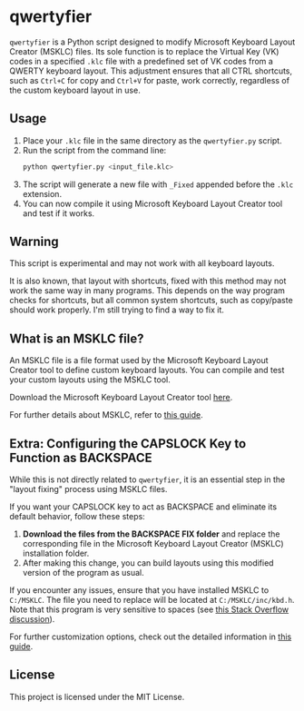 # qwertyfier

`qwertyfier` is a Python script designed to modify Microsoft Keyboard Layout Creator (MSKLC) files. Its sole function is to replace the Virtual Key (VK) codes in a specified `.klc` file with a predefined set of VK codes from a QWERTY keyboard layout. 
This adjustment ensures that all CTRL shortcuts, such as `Ctrl+C` for copy and `Ctrl+V` for paste, work correctly, regardless of the custom keyboard layout in use.

## Usage

1. Place your `.klc` file in the same directory as the `qwertyfier.py` script.
2. Run the script from the command line:
   ```sh
   python qwertyfier.py <input_file.klc>
   ```
3. The script will generate a new file with `_Fixed` appended before the `.klc` extension.
4. You can now compile it using Microsoft Keyboard Layout Creator tool and test if it works.

## Warning

This script is experimental and may not work with all keyboard layouts.

It is also known, that layout with shortcuts, fixed with this method may not work the same way in many programs. This depends on the way program checks for shortcuts, but all common system shortcuts, such as copy/paste should work properly. I'm still trying to find a way to fix it.

## What is an MSKLC file?

An MSKLC file is a file format used by the Microsoft Keyboard Layout Creator tool to define custom keyboard layouts. You can compile and test your custom layouts using the MSKLC tool.

Download the Microsoft Keyboard Layout Creator tool [here](https://www.microsoft.com/en-us/download/details.aspx?id=102134).

For further details about MSKLC, refer to [this guide](https://msklc-guide.github.io/).

## Extra: Configuring the CAPSLOCK Key to Function as BACKSPACE

While this is not directly related to `qwertyfier`, it is an essential step in the "layout fixing" process using MSKLC files.

If you want your CAPSLOCK key to act as BACKSPACE and eliminate its default behavior, follow these steps:

1. **Download the files from the BACKSPACE FIX folder** and replace the corresponding file in the Microsoft Keyboard Layout Creator (MSKLC) installation folder.
2. After making this change, you can build layouts using this modified version of the program as usual.

If you encounter any issues, ensure that you have installed MSKLC to `C:/MSKLC`. The file you need to replace will be located at `C:/MSKLC/inc/kbd.h`. Note that this program is very sensitive to spaces (see [this Stack Overflow discussion](https://stackoverflow.com/a/60048017)).

For further customization options, check out the detailed information in [this guide](https://msklc-guide.github.io/).

## License

This project is licensed under the MIT License.

